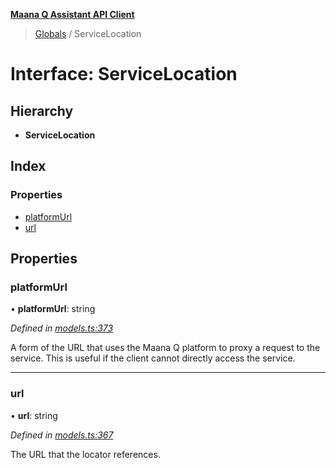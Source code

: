 **[Maana Q Assistant API Client](../README.md)**

> [Globals](../README.md) / ServiceLocation

# Interface: ServiceLocation

## Hierarchy

* **ServiceLocation**

## Index

### Properties

* [platformUrl](servicelocation.md#platformurl)
* [url](servicelocation.md#url)

## Properties

### platformUrl

•  **platformUrl**: string

*Defined in [models.ts:373](https://github.com/maana-io/q-assistant-client/blob/develop/src/models.ts#L373)*

A form of the URL that uses the Maana Q platform to proxy a request to the
service. This is useful if the client cannot directly access the service.

___

### url

•  **url**: string

*Defined in [models.ts:367](https://github.com/maana-io/q-assistant-client/blob/develop/src/models.ts#L367)*

The URL that the locator references.
